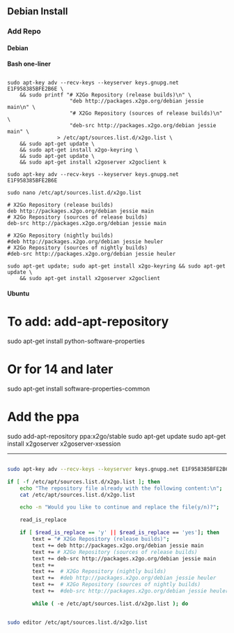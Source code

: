 ## Debian Install

### Add Repo

#### Debian 

__Bash one-liner__
```shell

sudo apt-key adv --recv-keys --keyserver keys.gnupg.net E1F958385BFE2B6E \
	&& sudo printf "# X2Go Repository (release builds)\n" \
					"deb http://packages.x2go.org/debian jessie main\n" \
					"# X2Go Repository (sources of release builds)\n" \
					"deb-src http://packages.x2go.org/debian jessie main" \
				> /etc/apt/sources.list.d/x2go.list \
	&& sudo apt-get update \
	&& sudo apt-get install x2go-keyring \
	&& sudo apt-get update \
	&& sudo apt-get install x2goserver x2goclient k

```


```shell
sudo apt-key adv --recv-keys --keyserver keys.gnupg.net E1F958385BFE2B6E
```
```shell
sudo nano /etc/apt/sources.list.d/x2go.list
```
```
# X2Go Repository (release builds)
deb http://packages.x2go.org/debian jessie main
# X2Go Repository (sources of release builds)
deb-src http://packages.x2go.org/debian jessie main

# X2Go Repository (nightly builds)
#deb http://packages.x2go.org/debian jessie heuler
# X2Go Repository (sources of nightly builds)
#deb-src http://packages.x2go.org/debian jessie heuler
```
```shell
sudo apt-get update; sudo apt-get install x2go-keyring && sudo apt-get update \
	&& sudo apt-get install x2goserver x2goclient 
```


#### Ubuntu

# To add: add-apt-repository
sudo apt-get install python-software-properties

# Or for 14 and later
sudo apt-get install software-properties-common

# Add the ppa
sudo add-apt-repository ppa:x2go/stable
sudo apt-get update
sudo apt-get install x2goserver x2goserver-xsession


----



```bash

sudo apt-key adv --recv-keys --keyserver keys.gnupg.net E1F958385BFE2B6E

if [ -f /etc/apt/sources.list.d/x2go.list ]; then
	echo "The repository file already with the following content:\n";
	cat /etc/apt/sources.list.d/x2go.list

	echo -n "Would you like to continue and replace the file(y/n)?";

	read_is_replace

	if [ $read_is_replace == 'y' || $read_is_replace == 'yes']; then
		text = "# X2Go Repository (release builds)";
		text +=	deb http://packages.x2go.org/debian jessie main
		text +=	# X2Go Repository (sources of release builds)
		text +=	deb-src http://packages.x2go.org/debian jessie main
		text +=
		text +=	 # X2Go Repository (nightly builds)
		text +=	 #deb http://packages.x2go.org/debian jessie heuler
		text +=	 # X2Go Repository (sources of nightly builds)
		text +=	 #deb-src http://packages.x2go.org/debian jessie heuler

		while ( -e /etc/apt/sources.list.d/x2go.list ); do


sudo editor /etc/apt/sources.list.d/x2go.list


```
